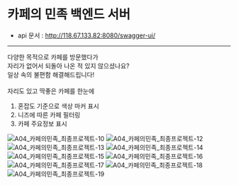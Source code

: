 # 카페의 민족 백엔드 서버

- api 문서 : http://118.67.133.82:8080/swagger-ui/

-----

다양한 목적으로 카페를 방문했다가<br>
자리가 없어서 되돌아 나온 적 있지 않으셨나요?<br>
일상 속의 불편함 해결해드립니다!<br><br>
자리도 있고 딱좋은 카페를 한눈에<br>
1. 혼잡도 기준으로 색상 마커 표시<br>
2. 니즈에 따른 카페 필터링<br>
3. 카페 주요정보 표시<br>


![A04_카페의민족_최종프로젝트-10](https://user-images.githubusercontent.com/31758135/175519349-e03b5b62-110f-4214-98c4-f8e23ba08144.jpg)
![A04_카페의민족_최종프로젝트-12](https://user-images.githubusercontent.com/31758135/175519352-4ee585b0-29f9-4258-ab24-2702fbe6726a.jpg)
![A04_카페의민족_최종프로젝트-13](https://user-images.githubusercontent.com/31758135/175519355-964b7781-5bd5-45e3-b0a0-714d4fe100c7.jpg)
![A04_카페의민족_최종프로젝트-14](https://user-images.githubusercontent.com/31758135/175519357-9d016f1b-e36b-4d8b-b2b6-15495f8ad3f6.jpg)
![A04_카페의민족_최종프로젝트-15](https://user-images.githubusercontent.com/31758135/175519360-94f43d3c-b205-4d97-a899-61f09f311239.jpg)
![A04_카페의민족_최종프로젝트-16](https://user-images.githubusercontent.com/31758135/175519363-2a099ff0-264d-4769-8ee0-bf07bbf668a0.jpg)
![A04_카페의민족_최종프로젝트-17](https://user-images.githubusercontent.com/31758135/175519364-24bc79ed-8ea8-4471-b8ac-3fa8e4a2b0a0.jpg)
![A04_카페의민족_최종프로젝트-18](https://user-images.githubusercontent.com/31758135/175519365-f7ec192d-b49b-452c-9755-0cc69a203a4a.jpg)
![A04_카페의민족_최종프로젝트-19](https://user-images.githubusercontent.com/31758135/175519367-29047cd2-a1bc-4963-b446-5f7d502aed8c.jpg)
